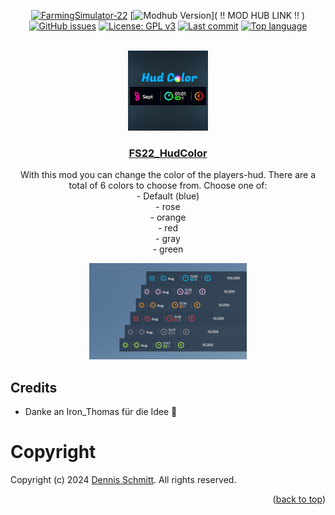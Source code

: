 <a name="readme-top"></a>

<div align="center">

[![FarmingSimulator-22](https://img.shields.io/badge/FarmingSimulator-22-blue?style=flat-square)](https://www.farming-simulator.com/)
[![Modhub Version](https://img.shields.io/badge/Modhub-v1.0.0.0-green?style=flat-square)]( !! MOD HUB LINK !! )
[![GitHub issues](https://img.shields.io/github/issues/Peppie84/FS22_HudColor?style=flat-square)](https://github.com/Peppie84/FS22_HudColor/issues)
[![License: GPL v3](https://img.shields.io/badge/License-GPLv3-blue?style=flat-square)](https://www.gnu.org/licenses/gpl-3.0)
[![Last commit](https://img.shields.io/github/last-commit/Peppie84/FS22_HudColor?style=flat-square&color=important)](https://github.com/Peppie84/FS22_HudColor/commits/development)
[![Top language](https://img.shields.io/github/languages/top/Peppie84/FS22_HudColor?style=flat-square&color=blueviolet)](https://github.com/search?q=repo%3APeppie84%2FFS22_HudColor++language%3ALua&type=code)


<br />

<img src="documents/icon_HudColor.jpg" style="width: 128px;">

<h3 align="center"><u>FS22_HudColor</u></h3>

<p align="center">
    With this mod you can change the color of the players-hud. There are a total of 6 colors to choose from. Choose one of:<br />
- Default (blue)<br />
- rose<br />
- orange<br />
- red<br />
- gray<br />
- green<br />
</p>

</div>

<div align='center'>
    <img src="documents/screen1-v1.0.0.0.png" style="width: 50%;">
</div>

## Credits
* Danke an Iron_Thomas für die Idee 🙌

# Copyright
Copyright (c) 2024 [Dennis Schmitt](https://github.com/peppie84).
All rights reserved.

<p align="right">(<a href="#readme-top">back to top</a>)</p>